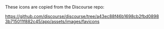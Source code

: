 These icons are copied from the Discourse repo:

https://github.com/discourse/discourse/tree/a43ec88f46b1698cb2fbd08983b715011f882c45/app/assets/images/favicons
